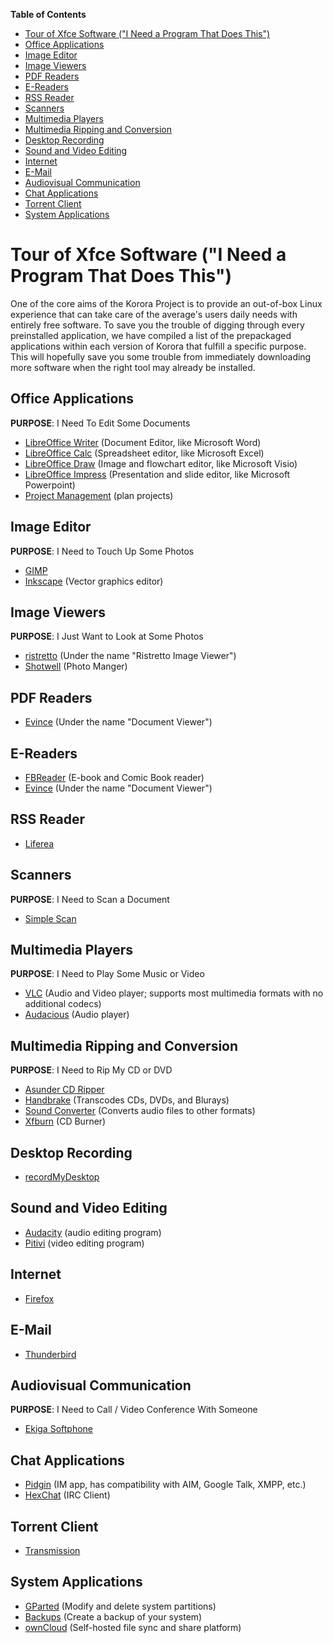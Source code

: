 **Table of Contents**  

- [Tour of Xfce Software ("I Need a Program That Does This")](#tour-of-xfce-software-i-need-a-program-that-does-this)
- [Office Applications](#office-applications)
- [Image Editor](#image-editor)
- [Image Viewers](#image-viewers)
- [PDF Readers](#pdf-readers)
- [E-Readers](#e-readers)
- [RSS Reader](#rss-reader)
- [Scanners](#scanners)
- [Multimedia Players](#multimedia-players)
- [Multimedia Ripping and Conversion](#multimedia-ripping-and-conversion)
- [Desktop Recording](#desktop-recording)
- [Sound and Video Editing](#sound-and-video-editing)
- [Internet](#internet)
- [E-Mail](#e-mail)
- [Audiovisual Communication](#audiovisual-communication)
- [Chat Applications](#chat-applications)
- [Torrent Client](#torrent-client)
- [System Applications](#system-applications)



<a name="tour-of-xfce-software-i-need-a-program-that-does-this"></a>
# Tour of Xfce Software ("I Need a Program That Does This")

One of the core aims of the Korora Project is to provide an out-of-box Linux experience that can take care of the average's users daily needs with entirely free software. To save you the trouble of digging through every preinstalled application, we have compiled a list of the prepackaged applications within each version of Korora that fulfill a specific purpose. This will hopefully save you some trouble from immediately downloading more software when the right tool may already be installed.

<a name="office-applications"></a>
## Office Applications
**PURPOSE**: I Need To Edit Some Documents
- [LibreOffice Writer](https://www.libreoffice.org/discover/writer/) (Document Editor, like Microsoft Word)
- [LibreOffice Calc](https://www.libreoffice.org/discover/calc/) (Spreadsheet editor, like Microsoft Excel)
- [LibreOffice Draw](https://www.libreoffice.org/discover/draw/) (Image and flowchart editor, like Microsoft Visio)
- [LibreOffice Impress](https://www.libreoffice.org/discover/impress/) (Presentation and slide editor, like Microsoft Powerpoint)
- [Project Management](https://wiki.gnome.org/Apps/Planner) (plan projects)

<a name="image-editor"></a>
## Image Editor 
**PURPOSE**: I Need to Touch Up Some Photos
- [GIMP](https://www.gimp.org/)
- [Inkscape](https://inkscape.org/) (Vector graphics editor)

<a name="image-viewers"></a>
## Image Viewers
**PURPOSE**: I Just Want to Look at Some Photos
- [ristretto](http://goodies.xfce.org/projects/applications/ristretto) (Under the name "Ristretto Image Viewer")
- [Shotwell](https://wiki.gnome.org/Apps/Shotwell) (Photo Manger)

<a name="pdf-readers"></a>
## PDF Readers
- [Evince](https://wiki.gnome.org/Apps/Evince) (Under the name "Document Viewer")

<a name="e-readers"></a>
## E-Readers 
- [FBReader](https://fbreader.org/) (E-book and Comic Book reader)
- [Evince](https://wiki.gnome.org/Apps/Evince) (Under the name "Document Viewer")

<a name="rss-reader"></a>
## RSS Reader
- [Liferea](http://lzone.de/liferea/)

<a name="scanners"></a>
## Scanners 
**PURPOSE**: I Need to Scan a Document
- [Simple Scan](https://launchpad.net/simple-scan)

<a name="multimedia-players"></a>
## Multimedia Players
**PURPOSE**: I Need to Play Some Music or Video
- [VLC](http://www.videolan.org/) (Audio and Video player; supports most multimedia formats with no additional codecs)
- [Audacious](http://audacious-media-player.org) (Audio player)

<a name="multimedia-ripping-and-conversion"></a>
## Multimedia Ripping and Conversion
**PURPOSE**: I Need to Rip My CD or DVD
- [Asunder CD Ripper](http://littlesvr.ca/asunder/)
- [Handbrake](https://handbrake.fr) (Transcodes CDs, DVDs, and Blurays)
- [Sound Converter](http://soundconverter.org) (Converts audio files to other formats)
- [Xfburn](http://www.xfce.org/projects/xfburn) (CD Burner)

<a name="desktop-recording"></a>
## Desktop Recording
- [recordMyDesktop](https://sourceforge.net/projects/recordmydesktop/)

<a name="sound-and-video-editing"></a>
## Sound and Video Editing
- [Audacity](http://www.audacityteam.org/) (audio editing program)
- [Pitivi](http://www.pitivi.org/) (video editing program)

<a name="internet"></a>
## Internet
- [Firefox](https://www.mozilla.org/en-US/firefox/)

<a name="e-mail"></a>
## E-Mail
- [Thunderbird](https://www.mozilla.org/en-US/thunderbird/)

<a name="audiovisual-communication"></a>
## Audiovisual Communication
**PURPOSE**: I Need to Call / Video Conference With Someone
- [Ekiga Softphone](http://www.ekiga.org)

<a name="chat-applications"></a>
## Chat Applications
- [Pidgin](https://pidgin.im/) (IM app, has compatibility with AIM, Google Talk, XMPP, etc.)
- [HexChat](https://hexchat.github.io/) (IRC Client)

<a name="torrent-client"></a>
## Torrent Client
- [Transmission](http://www.transmissionbt.com/)

<a name="system-applications"></a>
## System Applications
- [GParted](http://gparted.org) (Modify and delete system partitions)
- [Backups](https://launchpad.net/deja-dup) (Create a backup of your system)
- [ownCloud](https://owncloud.org/) (Self-hosted file sync and share platform)